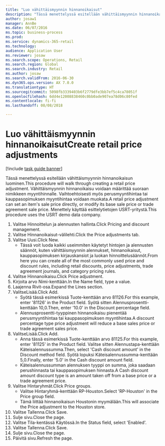 ```yaml
--- 
title: "Luo vähittäismyynnin hinnanoikaisut"
description: "Tässä menettelyssä esitellään vähittäismyynnin hinnanoikaisun luominen."
author: josaw1
manager: AnnBe
ms.date: 06/07/2016
ms.topic: business-process
ms.prod: 
ms.service: dynamics-365-retail
ms.technology: 
audience: Application User
ms.reviewer: josaw
ms.search.scope: Operations, Retail
ms.search.region: Global
ms.search.industry: Retail
ms.author: josaw
ms.search.validFrom: 2016-06-30
ms.dyn365.ops.version: AX 7.0.0
ms.translationtype: HT
ms.sourcegitcommit: 5098fb3339403b6f2779dfe3bb7ef5c4ca78051f
ms.openlocfilehash: 6dd4e12008838460c0bb0ade907ea78d06c80fed
ms.contentlocale: fi-fi
ms.lasthandoff: 08/08/2018

---
```

# <a name="create-retail-price-adjustments"></a><span data-ttu-id="1af59-103">Luo vähittäismyynnin hinnanoikaisut</span><span class="sxs-lookup"><span data-stu-id="1af59-103">Create retail price adjustments</span></span>

[!include [task guide banner](../includes/task-guide-banner.md)]

<span data-ttu-id="1af59-104">Tässä menettelyssä esitellään vähittäismyynnin hinnanoikaisun luominen.</span><span class="sxs-lookup"><span data-stu-id="1af59-104">This procedure will walk through creating a retail price adjustment.</span></span> <span data-ttu-id="1af59-105">Vähittäismyynnin hinnanoikaisu voidaan määrittää suoraan nimikkeen myyntihinnalle. Vaihtoehtoisesti myös perusmyyntihintaa tai kauppasopimuksen myyntihintaa voidaan muokata.</span><span class="sxs-lookup"><span data-stu-id="1af59-105">A retail price adjustment can set an item's sale price directly, or modify its base sale price or trade agreement sale price.</span></span> <span data-ttu-id="1af59-106">Menettely käyttää esittelytietojen USRT-yritystä.</span><span class="sxs-lookup"><span data-stu-id="1af59-106">This procedure uses the USRT demo data company.</span></span>

1. <span data-ttu-id="1af59-107">Valitse Hinnoittelun ja alennusten hallinta.</span><span class="sxs-lookup"><span data-stu-id="1af59-107">Click Pricing and discount management.</span></span>
2. <span data-ttu-id="1af59-108">Valitse Hinnanoikaisut-välilehti.</span><span class="sxs-lookup"><span data-stu-id="1af59-108">Click the Price adjustments tab.</span></span>
3. <span data-ttu-id="1af59-109">Valitse Uusi.</span><span class="sxs-lookup"><span data-stu-id="1af59-109">Click New.</span></span>
    * <span data-ttu-id="1af59-110">Tässä voit luoda kaikki useimmiten käytetyt hintojen ja alennusten säännöt, kuten vähittäismyynnin alennukset, hinnanoikaisut, kauppasopimuksen kirjauskansiot ja luokan hinnoittelusäännöt.</span><span class="sxs-lookup"><span data-stu-id="1af59-110">From here you can create all of the most commonly used price and discount rules, including retail discounts, price adjustments, trade agreement journals, and category pricing rules.</span></span>  
4. <span data-ttu-id="1af59-111">Valitse Hinnanoikaisu.</span><span class="sxs-lookup"><span data-stu-id="1af59-111">Click Price adjustment.</span></span>
5. <span data-ttu-id="1af59-112">Kirjoita arvo Nimi-kenttään.</span><span class="sxs-lookup"><span data-stu-id="1af59-112">In the Name field, type a value.</span></span>
6. <span data-ttu-id="1af59-113">Laajenna Rivit-osa.</span><span class="sxs-lookup"><span data-stu-id="1af59-113">Expand the Lines section.</span></span>
7. <span data-ttu-id="1af59-114">ValitseLisää.</span><span class="sxs-lookup"><span data-stu-id="1af59-114">Click Add.</span></span>
    * <span data-ttu-id="1af59-115">Syötä tässä esimerkissä Tuote-kenttään arvo 81126.</span><span class="sxs-lookup"><span data-stu-id="1af59-115">For this example, enter '81126' in the Product field.</span></span>    <span data-ttu-id="1af59-116">Syötä sitten Alennusprosentti-kenttään 10,0.</span><span class="sxs-lookup"><span data-stu-id="1af59-116">Then, enter '10.0' in the Discount percentage field.</span></span>  
    * <span data-ttu-id="1af59-117">Alennusprosentti-tyyppinen hinnanoikaisu pienentää perusmyyntihintaa tai kauppasopimuksen myyntihintaa.</span><span class="sxs-lookup"><span data-stu-id="1af59-117">A discount percentage type price adjustment will reduce a base sales price or trade agreement sales price.</span></span>  
8. <span data-ttu-id="1af59-118">ValitseLisää.</span><span class="sxs-lookup"><span data-stu-id="1af59-118">Click Add.</span></span>
    * <span data-ttu-id="1af59-119">Anna tässä esimerkissä Tuote-kenttään arvo 81125.</span><span class="sxs-lookup"><span data-stu-id="1af59-119">For this example, enter '81125' in the Product field.</span></span>    <span data-ttu-id="1af59-120">Valitse sitten Alennustapa-kenttään Käteisalennussumma.</span><span class="sxs-lookup"><span data-stu-id="1af59-120">Then, select 'Cash discount amount' in the Discount method field.</span></span>    <span data-ttu-id="1af59-121">Syötä lopuksi Käteisalennussumma-kenttään 5,0.</span><span class="sxs-lookup"><span data-stu-id="1af59-121">Finally, enter '5.0' in the Cash discount amount field.</span></span>  
    * <span data-ttu-id="1af59-122">Käteisalennussumman alennuksen tyyppi on summa, joka saadaan perushinnasta tai kauppasopimuksen hinnasta.</span><span class="sxs-lookup"><span data-stu-id="1af59-122">A Cash discount amount discount type is an amount taken off from a base price or a trade agreement price.</span></span>  
9. <span data-ttu-id="1af59-123">Valitse Hintaryhmät.</span><span class="sxs-lookup"><span data-stu-id="1af59-123">Click Price groups.</span></span>
    * <span data-ttu-id="1af59-124">Valitse Hintaryhmä-kenttään RP-Houston.</span><span class="sxs-lookup"><span data-stu-id="1af59-124">Select 'RP-Houston' in the Price group field.</span></span>  
    * <span data-ttu-id="1af59-125">Tämä liittää hinnanoikaisun Houstonin myymälään.</span><span class="sxs-lookup"><span data-stu-id="1af59-125">This will associate the Price adjustment to the Houston store.</span></span>  
10. <span data-ttu-id="1af59-126">Valitse Tallenna.</span><span class="sxs-lookup"><span data-stu-id="1af59-126">Click Save.</span></span>
11. <span data-ttu-id="1af59-127">Sulje sivu.</span><span class="sxs-lookup"><span data-stu-id="1af59-127">Close the page.</span></span>
12. <span data-ttu-id="1af59-128">Valitse Tila-kentässä Käytössä.</span><span class="sxs-lookup"><span data-stu-id="1af59-128">In the Status field, select 'Enabled'.</span></span>
13. <span data-ttu-id="1af59-129">Valitse Tallenna.</span><span class="sxs-lookup"><span data-stu-id="1af59-129">Click Save.</span></span>
14. <span data-ttu-id="1af59-130">Sulje sivu.</span><span class="sxs-lookup"><span data-stu-id="1af59-130">Close the page.</span></span>
15. <span data-ttu-id="1af59-131">Päivitä sivu.</span><span class="sxs-lookup"><span data-stu-id="1af59-131">Refresh the page.</span></span>


